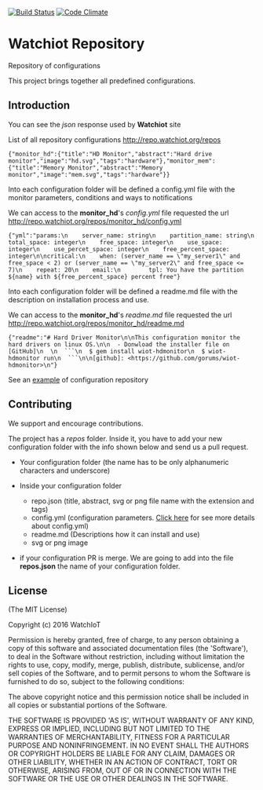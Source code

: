 [![Build Status](https://travis-ci.org/watchiot/watchiot-repo.svg?branch=master)](https://travis-ci.org/watchiot/watchiot-repo) [![Code Climate](https://codeclimate.com/github/watchiot/watchiot-repo/badges/gpa.svg)](https://codeclimate.com/github/watchiot/watchiot-repo)

# Watchiot Repository

Repository of configurations

This project brings together all predefined configurations.

## Introduction

You can see the _json_ response used by **Watchiot** site

List of all repository configurations
http://repo.watchiot.org/repos

```
{"monitor_hd":{"title":"HD Monitor","abstract":"Hard drive monitor","image":"hd.svg","tags":"hardware"},"monitor_mem":{"title":"Memory Monitor","abstract":"Memory monitor","image":"mem.svg","tags":"hardware"}}
```

Into each configuration folder will be defined a config.yml file with the monitor parameters,
conditions and ways to notifications

We can access to the **monitor_hd**'s *config.yml* file requested the url
http://repo.watchiot.org/repos/monitor_hd/config.yml

```
{"yml":"params:\n    server_name: string\n    partition_name: string\n    total_space: integer\n    free_space: integer\n    use_space: integer\n    use_percet_space: integer\n    free_percent_space: integer\n\ncritical:\n    when: (server_name == \"my_server1\" and free_space < 2) or (server_name == \"my_server2\" and free_space <= 7)\n    repeat: 20\n    email:\n        tpl: You have the partition ${name} with ${free_percent_space} percent free"}
```

Into each configuration folder will be defined a readme.md file with the description on installation process and use.

We can access to the **monitor_hd**'s *readme.md* file requested the url
http://repo.watchiot.org/repos/monitor_hd/readme.md

```
{"readme":"# Hard Driver Monitor\n\nThis configuration monitor the hard drivers on linux OS.\n\n  - Donwload the installer file on [GitHub]\n  \n  ```\n  $ gem install wiot-hdmonitor\n  $ wiot-hdmonitor run\n  ```\n\n[github]: <https://github.com/gorums/wiot-hdmonitor>\n"}
```

See an [example] of configuration repository

[example]: <https://github.com/watchiot/watchiot-repo/edit/master/repos/monitor_hd>

## Contributing

We support and encourage contributions.

The project has a *repos* folder. Inside it, you have to add your new configuration folder with the info shown below and send us a pull request.

- Your configuration folder (the name has to be only alphanumeric characters and underscore)
- Inside your configuration folder
  - repo.json (title, abstract, svg or png file name with the extension and tags)
  - config.yml (configuration parameters. [Click here] for see more details about config.yml)
  - readme.md (Descriptions how it can install and use)
  - svg or png image

- if your configuration PR is merge. We are going to add into the file **repos.json** the name of your configuration folder.

[Click here]: <http://doc.watchiot.org/config>

## License

(The MIT License)

Copyright (c) 2016 WatchIoT

Permission is hereby granted, free of charge, to any person obtaining
a copy of this software and associated documentation files (the
'Software'), to deal in the Software without restriction, including
without limitation the rights to use, copy, modify, merge, publish,
distribute, sublicense, and/or sell copies of the Software, and to
permit persons to whom the Software is furnished to do so, subject to
the following conditions:

The above copyright notice and this permission notice shall be
included in all copies or substantial portions of the Software.

THE SOFTWARE IS PROVIDED 'AS IS', WITHOUT WARRANTY OF ANY KIND,
EXPRESS OR IMPLIED, INCLUDING BUT NOT LIMITED TO THE WARRANTIES OF
MERCHANTABILITY, FITNESS FOR A PARTICULAR PURPOSE AND NONINFRINGEMENT.
IN NO EVENT SHALL THE AUTHORS OR COPYRIGHT HOLDERS BE LIABLE FOR ANY
CLAIM, DAMAGES OR OTHER LIABILITY, WHETHER IN AN ACTION OF CONTRACT,
TORT OR OTHERWISE, ARISING FROM, OUT OF OR IN CONNECTION WITH THE
SOFTWARE OR THE USE OR OTHER DEALINGS IN THE SOFTWARE.


